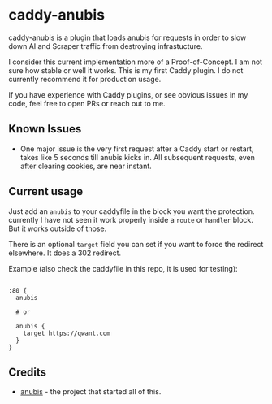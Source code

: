 # caddy-anubis

caddy-anubis is a plugin that loads anubis for requests in order to slow down AI and Scraper traffic from destroying infrastucture.

I consider this current implementation more of a Proof-of-Concept. I am not sure how stable or well it works. This is my first Caddy plugin. I do not currently recommend it for production usage.

If you have experience with Caddy plugins, or see obvious issues in my code, feel free to open PRs or reach out to me.

## Known Issues

- One major issue is the very first request after a Caddy start or restart, takes like 5 seconds till anubis kicks in. All subsequent requests, even after clearing cookies, are near instant.

## Current usage

Just add an `anubis` to your caddyfile in the block you want the protection. currently I have not seen it work properly inside a `route` or `handler` block. But it works outside of those.

There is an optional `target` field you can set if you want to force the redirect elsewhere. It does a 302 redirect.

Example (also check the caddyfile in this repo, it is used for testing):

```caddy

:80 {
  anubis

  # or 

  anubis {
    target https://qwant.com
  }
}
```

## Credits

- [anubis](github.com/TecharoHQ/anubis) - the project that started all of this.
